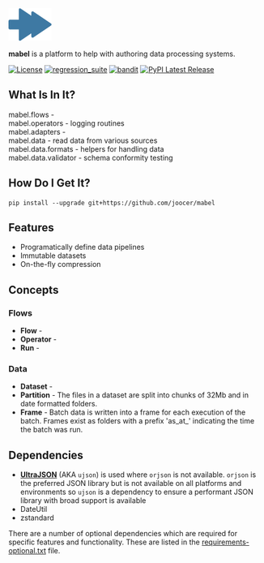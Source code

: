 <img align="centre" alt="VAP" height="64" src="mabel.svg" />

**mabel** is a platform to help with authoring data processing systems.

[![License](https://img.shields.io/badge/License-Apache%202.0-blue.svg)](https://github.com/joocer/mabel/blob/master/LICENSE)
[![regression_suite](https://github.com/joocer/mabel/actions/workflows/regression_suite.yaml/badge.svg)](https://github.com/joocer/mabel/actions/workflows/regression_suite.yaml)
[![bandit](https://github.com/joocer/mabel/actions/workflows/bandit.yaml/badge.svg)](https://github.com/joocer/mabel/actions/workflows/bandit.yaml)
[![PyPI Latest Release](https://img.shields.io/pypi/v/mabel.svg)](https://pypi.org/project/mabel/)

## What Is In It?

mabel.flows -   
mabel.operators - logging routines      
mabel.adapters -   
mabel.data - read data from various sources      
mabel.data.formats - helpers for handling data   
mabel.data.validator - schema conformity testing   



## How Do I Get It?
~~~
pip install --upgrade git+https://github.com/joocer/mabel
~~~


## Features

- Programatically define data pipelines
- Immutable datasets
- On-the-fly compression

## Concepts

### Flows

- **Flow** -
- **Operator** -
- **Run** - 

### Data

- **Dataset** -  
- **Partition** - The files in a dataset are split into chunks of 32Mb and in date formatted folders. 
- **Frame** - Batch data is written into a frame for each execution of the batch. Frames exist as folders with a prefix 'as_at_' indicating the time the batch was run. 

## Dependencies

- **[UltraJSON](https://github.com/ultrajson/ultrajson)** (AKA `ujson`) is used where `orjson` is not available. `orjson` is the preferred JSON library but is not available on all platforms and environments so `ujson` is a dependency to ensure a performant JSON library with broad support is available
- DateUtil
- zstandard 

There are a number of optional dependencies which are required for specific features and functionality. These are listed in the [requirements-optional.txt](requirements-optional.txt) file.
